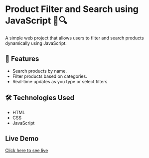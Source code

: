 # Product Filter and Search using JavaScript 🛒🔍

A simple web project that allows users to filter and search products dynamically using JavaScript.

## 📌 Features
- Search products by name.
- Filter products based on categories.
- Real-time updates as you type or select filters.

## 🛠️ Technologies Used
- HTML
- CSS
- JavaScript

## Live Demo  
[Click here to see live](https://product-filter-and-search-using-js.vercel.app)  
